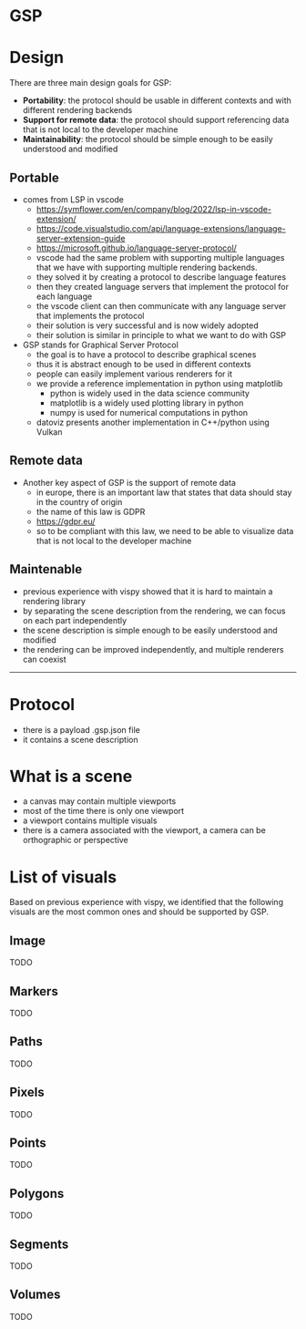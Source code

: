 
# GSP 

# Design 

There are three main design goals for GSP:
- **Portability**: the protocol should be usable in different contexts and with different rendering backends
- **Support for remote data**: the protocol should support referencing data that is not local to the developer machine
- **Maintainability**: the protocol should be simple enough to be easily understood and modified

## Portable 
- comes from LSP in vscode
  - https://symflower.com/en/company/blog/2022/lsp-in-vscode-extension/
  - https://code.visualstudio.com/api/language-extensions/language-server-extension-guide
  - https://microsoft.github.io/language-server-protocol/
  - vscode had the same problem with supporting multiple languages that we have with supporting multiple rendering backends.
  - they solved it by creating a protocol to describe language features
  - then they created language servers that implement the protocol for each language
  - the vscode client can then communicate with any language server that implements the protocol
  - their solution is very successful and is now widely adopted
  - their solution is similar in principle to what we want to do with GSP
- GSP stands for Graphical Server Protocol
  - the goal is to have a protocol to describe graphical scenes
  - thus it is abstract enough to be used in different contexts
  - people can easily implement various renderers for it
  - we provide a reference implementation in python using matplotlib
    - python is widely used in the data science community
    - matplotlib is a widely used plotting library in python
    - numpy is used for numerical computations in python
  - datoviz presents another implementation in C++/python using Vulkan


## Remote data
- Another key aspect of GSP is the support of remote data
  - in europe, there is an important law that states that data should stay in the country of origin
  - the name of this law is GDPR
  - https://gdpr.eu/
  - so to be compliant with this law, we need to be able to visualize data that is not local to the developer machine


## Maintenable
- previous experience with vispy showed that it is hard to maintain a rendering library
- by separating the scene description from the rendering, we can focus on each part independently
- the scene description is simple enough to be easily understood and modified
- the rendering can be improved independently, and multiple renderers can coexist

---

# Protocol
- there is a payload .gsp.json file
- it contains a scene description

# What is a scene
- a canvas may contain multiple viewports
- most of the time there is only one viewport
- a viewport contains multiple visuals
- there is a camera associated with the viewport, a camera can be orthographic or perspective

# List of visuals

Based on previous experience with vispy, we identified that the following visuals are the most common ones and should be supported by GSP.

## Image
TODO

## Markers
TODO

## Paths
TODO

## Pixels
TODO

## Points
TODO

## Polygons
TODO

## Segments
TODO

## Volumes
TODO